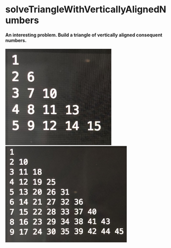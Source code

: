 # solveTriangleWithVerticallyAlignedNumbers

#### An interesting problem. Build a triangle of vertically aligned consequent numbers.
<div display=inline-block align-content=center margin-left=auto margin-right=auto>
  <img src="examples/exampleIMG_7989.JPG" height=300px>
  <img src="examples/exampleIMG_1859.JPG" height=300px>
</div>
